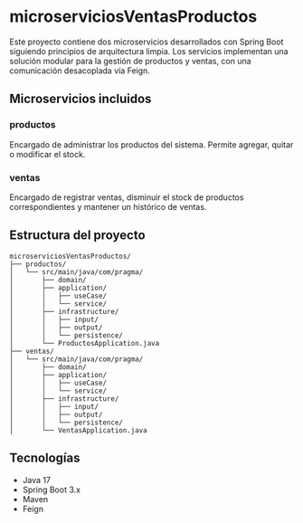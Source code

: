 # microserviciosVentasProductos

Este proyecto contiene dos microservicios desarrollados con Spring Boot siguiendo principios de arquitectura limpia. Los servicios implementan una solución modular para la gestión de productos y ventas, con una comunicación desacoplada vía Feign.

## Microservicios incluidos

### productos

Encargado de administrar los productos del sistema. Permite agregar, quitar o modificar el stock.

### ventas

Encargado de registrar ventas, disminuir el stock de productos correspondientes y mantener un histórico de ventas.

## Estructura del proyecto

```
microserviciosVentasProductos/
├── productos/
│   └── src/main/java/com/pragma/
│       ├── domain/
│       ├── application/
│       │   ├── useCase/
│       │   └── service/
│       ├── infrastructure/
│       │   ├── input/
│       │   ├── output/
│       │   └── persistence/
│       └── ProductosApplication.java
├── ventas/
│   └── src/main/java/com/pragma/
│       ├── domain/
│       ├── application/
│       │   ├── useCase/
│       │   └── service/
│       ├── infrastructure/
│       │   ├── input/
│       │   ├── output/
│       │   └── persistence/
│       └── VentasApplication.java
```

## Tecnologías

* Java 17
* Spring Boot 3.x
* Maven
* Feign
